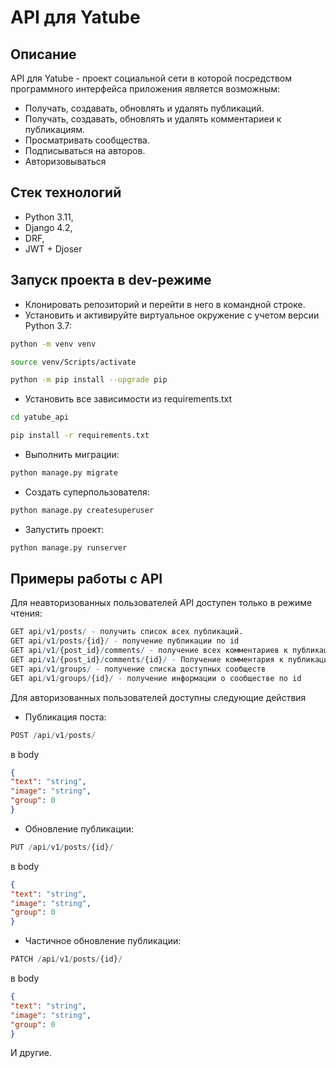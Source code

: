 #  API для Yatube

## Описание

API для Yatube - проект социальной сети в которой посредством программного интерфейса приложения является возможным: 

- Получать, создавать, обновлять и удалять публикаций.
- Получать, создавать, обновлять и удалять комментариеи к публикациям.
- Просматривать сообщества.
- Подписываться на авторов.
- Авторизовываться
## Стек технологий

* Python 3.11,
* Django 4.2,
* DRF,
* JWT + Djoser

## Запуск проекта в dev-режиме

- Клонировать репозиторий и перейти в него в командной строке.
- Установить и активируйте виртуальное окружение c учетом версии Python 3.7:

```bash
python -m venv venv
```

```bash
source venv/Scripts/activate
```

```bash
python -m pip install --upgrade pip
```

- Установить все зависимости из requirements.txt

```bash
cd yatube_api
```

```bash
pip install -r requirements.txt
```

- Выполнить миграции:

```bash
python manage.py migrate
```

- Создать суперпользователя:

```bash
python manage.py createsuperuser
```

- Запустить проект:

```bash
python manage.py runserver
```

## Примеры работы с API 

Для неавторизованных пользователей API доступен только в режиме чтения:

```r
GET api/v1/posts/ - получить список всех публикаций.
GET api/v1/posts/{id}/ - получение публикации по id
GET api/v1/{post_id}/comments/ - получение всех комментариев к публикации
GET api/v1/{post_id}/comments/{id}/ - Получение комментария к публикации по id
GET api/v1/groups/ - получение списка доступных сообществ
GET api/v1/groups/{id}/ - получение информации о сообществе по id
```

Для авторизованных пользователей доступны следующие действия
- Публикация поста:

```r
POST /api/v1/posts/
```

в body

```json
{
"text": "string",
"image": "string",
"group": 0
}
```

- Обновление публикации:

```r
PUT /api/v1/posts/{id}/
```

в body

```json
{
"text": "string",
"image": "string",
"group": 0
}
```

- Частичное обновление публикации:

```r
PATCH /api/v1/posts/{id}/
```

в body

```json
{
"text": "string",
"image": "string",
"group": 0
}
```
И другие. 